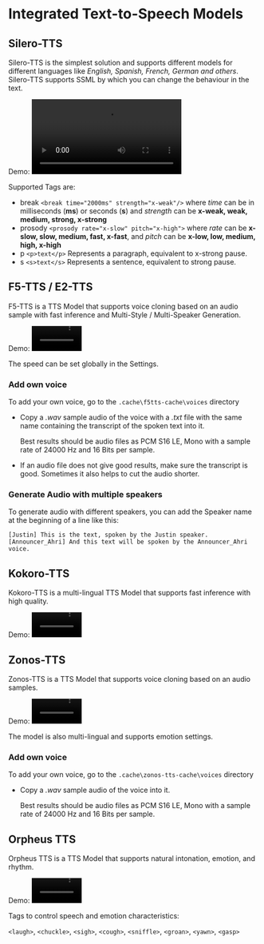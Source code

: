 # Integrated Text-to-Speech Models

## Silero-TTS
Silero-TTS is the simplest solution and supports different models for different languages like _English, Spanish, French, German and others_.
Silero-TTS supports SSML by which you can change the behaviour in the text.

Demo:
<video src='https://github.com/user-attachments/assets/05803372-0e53-431a-a99e-e067de0e6982' width=300></video>

Supported Tags are:
- break `<break time="2000ms" strength="x-weak"/>` where _time_ can be in milliseconds (**ms**) or seconds (**s**) and _strength_ can be **x-weak, weak, medium, strong, x-strong** 
- prosody `<prosody rate="x-slow" pitch="x-high">` where _rate_ can be **x-slow, slow, medium, fast, x-fast**, and _pitch_ can be **x-low, low, medium, high, x-high**
- p `<p>text</p>` Represents a paragraph, equivalent to x-strong pause.
- s `<s>text</s>` Represents a sentence, equivalent to strong pause.

## F5-TTS / E2-TTS
F5-TTS is a TTS Model that supports voice cloning based on an audio sample with fast inference and Multi-Style / Multi-Speaker Generation.

Demo:
<video src='https://github.com/user-attachments/assets/4a283d33-59cd-42bf-8209-172fcecc0ad7' width=100></video>

The speed can be set globally in the Settings.

### Add own voice
To add your own voice, go to the `.cache\f5tts-cache\voices` directory
- Copy a _.wav_ sample audio of the voice with a _.txt_ file with the same name containing the transcript of the spoken text into it.
  
  Best results should be audio files as PCM S16 LE, Mono with a sample rate of 24000 Hz and 16 Bits per sample.

- If an audio file does not give good results, make sure the transcript is good. Sometimes it also helps to cut the audio shorter.

### Generate Audio with multiple speakers
To generate audio with different speakers, you can add the Speaker name at the beginning of a line like this:
```
[Justin] This is the text, spoken by the Justin speaker.
[Announcer_Ahri] And this text will be spoken by the Announcer_Ahri voice.
```

## Kokoro-TTS
Kokoro-TTS is a multi-lingual TTS Model that supports fast inference with high quality.

Demo:
<video src='https://github.com/user-attachments/assets/cdef92d3-059e-4197-a0cf-2630c4b77c66' width=100></video>

## Zonos-TTS
Zonos-TTS is a TTS Model that supports voice cloning based on an audio samples.

Demo:
<video src='https://github.com/user-attachments/assets/5bfb475d-8baa-40b1-8b77-05d7f3dc3033' width=100></video>

The model is also multi-lingual and supports emotion settings.

### Add own voice
To add your own voice, go to the `.cache\zonos-tts-cache\voices` directory
- Copy a _.wav_ sample audio of the voice into it.

  Best results should be audio files as PCM S16 LE, Mono with a sample rate of 24000 Hz and 16 Bits per sample.

## Orpheus TTS
Orpheus TTS is a TTS Model that supports natural intonation, emotion, and rhythm.

Demo:
<video src='https://github.com/user-attachments/assets/53e3996b-366c-4ea7-a10b-442a8359fecb' width=100></video>

Tags to control speech and emotion characteristics:

`<laugh>`, `<chuckle>`, `<sigh>`, `<cough>`, `<sniffle>`, `<groan>`, `<yawn>`, `<gasp>`



